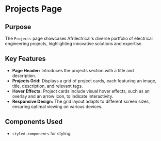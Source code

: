 # Projects Page

## Purpose
The `Projects` page showcases Afrilectrical's diverse portfolio of electrical engineering projects, highlighting innovative solutions and expertise.

## Key Features
- **Page Header:** Introduces the projects section with a title and description.
- **Projects Grid:** Displays a grid of project cards, each featuring an image, title, description, and relevant tags.
- **Hover Effects:** Project cards include visual hover effects, such as an overlay and an arrow icon, to indicate interactivity.
- **Responsive Design:** The grid layout adapts to different screen sizes, ensuring optimal viewing on various devices.

## Components Used
- `styled-components` for styling